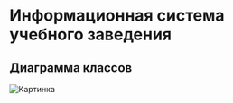 # Информационная система учебного заведения
## Диаграмма классов
![Картинка](https://sun1-92.userapi.com/Ss12lACg9j_NFb4BJp-NfuhYF6j17d1Hm2Hi5g/DHsVQzDjrKA.jpg)
